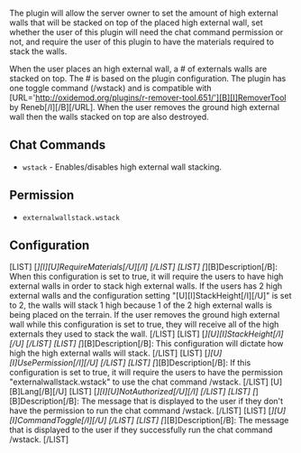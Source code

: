 The plugin will allow the server owner to set the amount of high external walls that will be stacked on top of the placed high external wall, set whether the user of this plugin will need the chat command permission or not, and require the user of this plugin to have the materials required to stack the walls.

When the user places an high external wall, a # of externals walls are stacked on top. The # is based on the plugin configuration. The plugin has one toggle command (/wstack) and is compatible with [URL='http://oxidemod.org/plugins/r-remover-tool.651/'][B][I]RemoverTool by Reneb[/I][/B][/URL]. When the user removes the ground high external wall then the walls stacked on top are also destroyed.

## Chat Commands
* `wstack` - Enables/disables high external wall stacking.


## Permission
* `externalwallstack.wstack`

## Configuration
[LIST]
[*][I][U]RequireMaterials[/U][/I]
[/LIST]
[LIST]
[*][B]Description[/B]: When this configuration is set to true, it will require the users to have high external walls in order to stack high external walls. If the users has 2 high external walls and the configuration setting "[U][I]StackHeight[/I][/U]" is set to 2, the walls will stack 1 high because 1 of the 2 high external walls is being placed on the terrain. If the user removes the ground high external wall while this configuration is set to true, they will receive all of the high externals they used to stack the wall.
[/LIST]
[LIST]
[*][U][I]StackHeight[/I][/U]
[/LIST]
[LIST]
[*][B]Description[/B]: This configuration will dictate how high the high external walls will stack.
[/LIST]
[LIST]
[*][U][I]UsePermission[/I][/U]
[/LIST]
[LIST]
[*][B]Description[/B]: If this configuration is set to true, it will require the users to have the permission "externalwallstack.wstack" to use the chat command /wstack.
[/LIST]
[U][B]Lang[/B][/U]
[LIST]
[*][I][U]NotAuthorized[/U][/I]
[/LIST]
[LIST]
[*][B]Description[/B]: The message that is displayed to the user if they don't have the permission to run the chat command /wstack.
[/LIST]
[LIST]
[*][U][I]CommandToggle[/I][/U]
[/LIST]
[LIST]
[*][B]Description[/B]: The message that is displayed to the user if they successfully run the chat command /wstack.
[/LIST]